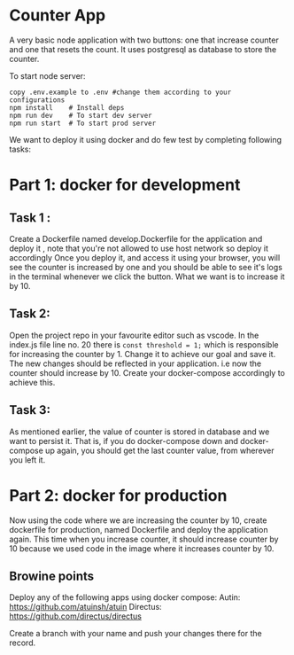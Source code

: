 # Counter App
A very basic node application with two buttons: one that increase counter and one that resets the count.
It uses postgresql as database to store the counter.

To start node server:
```shell
copy .env.example to .env #change them according to your configurations
npm install    # Install deps
npm run dev    # To start dev server
npm run start  # To start prod server
```

We want to deploy it using docker and do few test by completing following tasks:

# Part 1: docker for development

## Task 1 : 
Create a Dockerfile named develop.Dockerfile for the application and deploy it , note that you're not allowed to use host network so deploy it accordingly
Once you deploy it, and access it using your browser, you will see the counter is increased by one and you should be able to see it's logs in the terminal whenever we click the button. What we want is to increase it by 10.

## Task 2: 
Open the project repo in your favourite editor such as vscode. In the index.js file line no. 20 there is ```const threshold = 1;``` which is responsible for increasing the counter by 1. Change it to achieve our goal and save it. The new changes should be reflected in your application. i.e now the counter should increase by 10. Create your docker-compose accordingly to achieve this.

## Task 3:
As mentioned earlier, the value of counter is stored in database and we want to persist it. That is, if you do docker-compose down and docker-compose up again, you should get the last counter value, from wherever you left it.

# Part 2: docker for production 

Now using the code where we are increasing the counter by 10, create dockerfile for production, named Dockerfile and deploy the application again. This time when you increase counter, it should increase counter by 10 because we used code in the image where it increases counter by 10. 
## Browine points 
Deploy any of the following apps using docker compose: 
Autin: https://github.com/atuinsh/atuin
Directus: https://github.com/directus/directus

Create a branch with your name and push your changes there for the record.